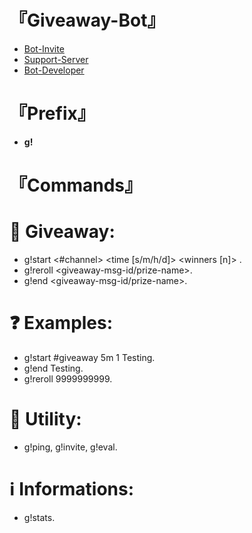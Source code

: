 # **『Giveaway-Bot』**
- [Bot-Invite](https://discord.com/api/oauth2/authorize?client_id=935516871040573460&permissions=412585684080&scope=bot)
- [Support-Server](https://discord.gg/WVKaXGpcJz)
- [Bot-Developer](https://discord.com/channels/@me/935531767404847174)

# **『Prefix』**
- **g!**

# **『Commands』**
# 💝 Giveaway:
- g!start <#channel> <time [s/m/h/d]> <winners [n]> <prize>.
- g!reroll <giveaway-msg-id/prize-name>.
- g!end <giveaway-msg-id/prize-name>.
# ❓ Examples:
- g!start #giveaway 5m 1 Testing.
- g!end Testing.
- g!reroll 9999999999.
# 🦾 Utility:
- g!ping, g!invite, g!eval.
# ℹ Informations:
- g!stats.
